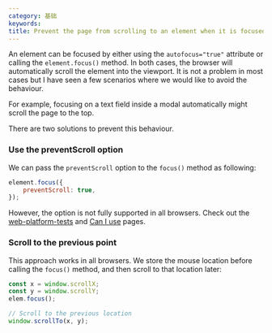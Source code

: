 ```yaml
---
category: 基础
keywords:
title: Prevent the page from scrolling to an element when it is focused
---
```


An element can be focused by either using the `autofocus="true"` attribute or calling the `element.focus()` method. In both cases, the browser will automatically scroll the element into the viewport.
It is not a problem in most cases but I have seen a few scenarios where we would like to avoid the behaviour.

For example, focusing on a text field inside a modal automatically might scroll the page to the top.

There are two solutions to prevent this behaviour.

### Use the preventScroll option

We can pass the `preventScroll` option to the `focus()` method as following:

```js
element.focus({
    preventScroll: true,
});
```

However, the option is not fully supported in all browsers. Check out the [web-platform-tests](https://wpt.fyi/results/html/interaction/focus/processing-model/preventScroll.html) and [Can I use](https://caniuse.com/mdn-api_htmlelement_focus_preventscroll_option) pages.

### Scroll to the previous point

This approach works in all browsers. We store the mouse location before calling the `focus()` method, and then scroll to that location later:

```js
const x = window.scrollX;
const y = window.scrollY;
elem.focus();

// Scroll to the previous location
window.scrollTo(x, y);
```
